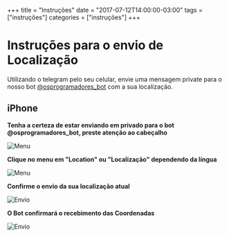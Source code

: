 +++
title = "Instruções"
date = "2017-07-12T14:00:00-03:00"
tags = ["instruções"]
categories = ["instruções"]
+++

# Instruções para o envio de Localização

Utilizando o telegram pelo seu celular, envie uma mensagem private para o nosso bot [@osprogramadores_bot](https://www.telegram.me/osprogramadores_bot) com a sua localização.

## iPhone

**Tenha a certeza de estar enviando em privado para o bot @osprogramadores_bot, preste atenção ao cabeçalho**

![Menu](/img/instrucoes/iPhone1.jpg)


**Clique no menu em "Location" ou "Localização" dependendo da língua**


![Menu](/img/instrucoes/iPhone3.jpg)


**Confirme o envio da sua localização atual**

![Envio](/img/instrucoes/iPhone2.jpg)


**O Bot confirmará o recebimento das Coordenadas**

![Envio](/img/instrucoes/iPhone4.jpg)
